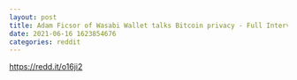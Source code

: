 ```yaml
--- 
layout: post 
title: Adam Ficsor of Wasabi Wallet talks Bitcoin privacy - Full Interview - To the Moon ep. 14 
date: 2021-06-16 1623854676 
categories: reddit 
--- 
```

https://redd.it/o16ji2